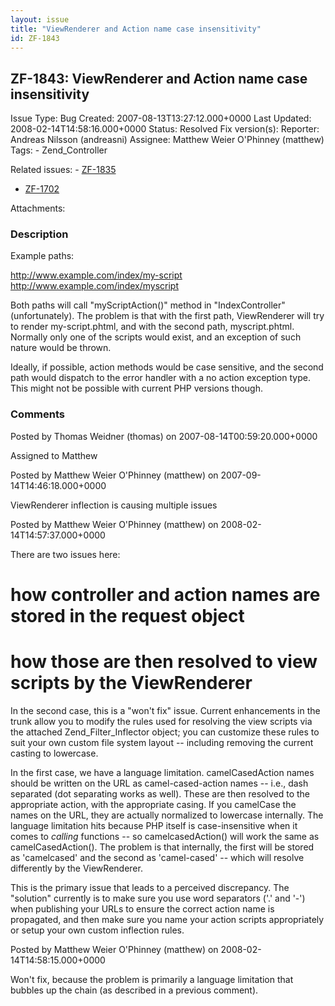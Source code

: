 ```yaml
---
layout: issue
title: "ViewRenderer and Action name case insensitivity"
id: ZF-1843
---
```


ZF-1843: ViewRenderer and Action name case insensitivity
--------------------------------------------------------

 Issue Type: Bug Created: 2007-08-13T13:27:12.000+0000 Last Updated: 2008-02-14T14:58:16.000+0000 Status: Resolved Fix version(s): 
 Reporter:  Andreas Nilsson (andreasni)  Assignee:  Matthew Weier O'Phinney (matthew)  Tags: - Zend\_Controller
 
 Related issues: - [ZF-1835](/issues/browse/ZF-1835)
- [ZF-1702](/issues/browse/ZF-1702)
 
 Attachments: 
### Description

Example paths:

<http://www.example.com/index/my-script> <http://www.example.com/index/myscript>

Both paths will call "myScriptAction()" method in "IndexController" (unfortunately). The problem is that with the first path, ViewRenderer will try to render my-script.phtml, and with the second path, myscript.phtml. Normally only one of the scripts would exist, and an exception of such nature would be thrown.

Ideally, if possible, action methods would be case sensitive, and the second path would dispatch to the error handler with a no action exception type. This might not be possible with current PHP versions though.

 

 

### Comments

Posted by Thomas Weidner (thomas) on 2007-08-14T00:59:20.000+0000

Assigned to Matthew

 

 

Posted by Matthew Weier O'Phinney (matthew) on 2007-09-14T14:46:18.000+0000

ViewRenderer inflection is causing multiple issues

 

 

Posted by Matthew Weier O'Phinney (matthew) on 2008-02-14T14:57:37.000+0000

There are two issues here:

how controller and action names are stored in the request object
================================================================

how those are then resolved to view scripts by the ViewRenderer
===============================================================

In the second case, this is a "won't fix" issue. Current enhancements in the trunk allow you to modify the rules used for resolving the view scripts via the attached Zend\_Filter\_Inflector object; you can customize these rules to suit your own custom file system layout -- including removing the current casting to lowercase.

In the first case, we have a language limitation. camelCasedAction names should be written on the URL as camel-cased-action names -- i.e., dash separated (dot separating works as well). These are then resolved to the appropriate action, with the appropriate casing. If you camelCase the names on the URL, they are actually normalized to lowercase internally. The language limitation hits because PHP itself is case-insensitive when it comes to _calling_ functions -- so camelcasedAction() will work the same as camelCasedAction(). The problem is that internally, the first will be stored as 'camelcased' and the second as 'camel-cased' -- which will resolve differently by the ViewRenderer.

This is the primary issue that leads to a perceived discrepancy. The "solution" currently is to make sure you use word separators ('.' and '-') when publishing your URLs to ensure the correct action name is propagated, and then make sure you name your action scripts appropriately or setup your own custom inflection rules.

 

 

Posted by Matthew Weier O'Phinney (matthew) on 2008-02-14T14:58:15.000+0000

Won't fix, because the problem is primarily a language limitation that bubbles up the chain (as described in a previous comment).

 

 